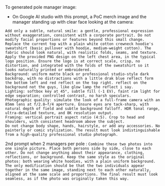 To generated pole manager image:
- On Google AI studio with this prompt, a PoC merch image and the manager standing up with clear face looking at the camera:
```Turn the uploaded photo into a professional studio head-and-shoulders portrait. Preserve the face 1:1 (identity, proportions, skin tone, hair, and overall look) with zero alterations.
Add only a subtle, natural smile: a gentle, professional expression without exaggeration, consistent with a corporate portrait. Do not modify facial proportions or features beyond this small change.
Replace the current top with a plain white cotton crewneck hoodie's sweatshirt (basic pullover with hoodie, medium-weight cotton). The fabric should look natural, with realistic folds, seams, and texture. Apply the provided PNG design on the left chest area, in the typical logo position. Ensure the logo is at correct scale, crisp, no distortion, and integrated with the folds of the sweatshirt so it looks naturally printed or embroidered.
Background: uniform matte black or professional studio-style dark backdrop, with no distractions with a little drak blue reflect form the bottom left and red reflect on the top right. reflect on the background not the guys, like glow lamp the reflect i say.
Lighting: softbox key at 45°, subtle fill (-1 EV), faint rim light for edge separation; controlled contrast, no harsh speculars.
Photographic quality: simulate the look of a full-frame camera with an 85mm lens at f/2.8–f/4 aperture. Ensure eyes are tack-sharp, with natural depth of field and subtle background falloff. HDR tonal range, ultra-detailed texture, and 8K resolution output.
Framing: vertical portrait aspect ratio (4:5). Crop to head and shoulders, with consistent headroom above the subject.
Do not change body shape, hands, hairstyle, or add any accessories. No painterly or comic stylization. The result must look indistinguishable from a high-quality professional studio photograph.
```

2nd prompt when 2 managers per pole : ```Combine these two photos into one single picture. Place both persons side by side, close to each other. Do not change anything about their appearance, clothing, reflections, or background. Keep the same style as the original photos: both wearing white hoodies, with a plain uniform background. The only modification should be that the two individuals appear together in the same image, standing next to each other naturally, aligned at the same scale and proportions. The final result must look seamless, as if the photo was originally taken this way.```

